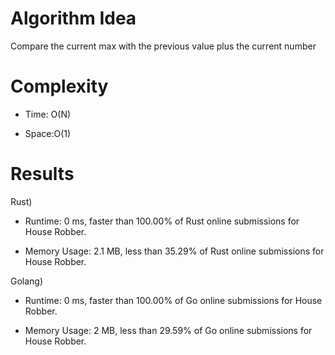 # Algorithm Idea

Compare the current max with the previous value plus the current number

# Complexity

- Time: O(N)

- Space:O(1)

# Results

Rust)

- Runtime: 0 ms, faster than 100.00% of Rust online submissions for House Robber.

- Memory Usage: 2.1 MB, less than 35.29% of Rust online submissions for House Robber.

Golang)

- Runtime: 0 ms, faster than 100.00% of Go online submissions for House Robber.

- Memory Usage: 2 MB, less than 29.59% of Go online submissions for House Robber.